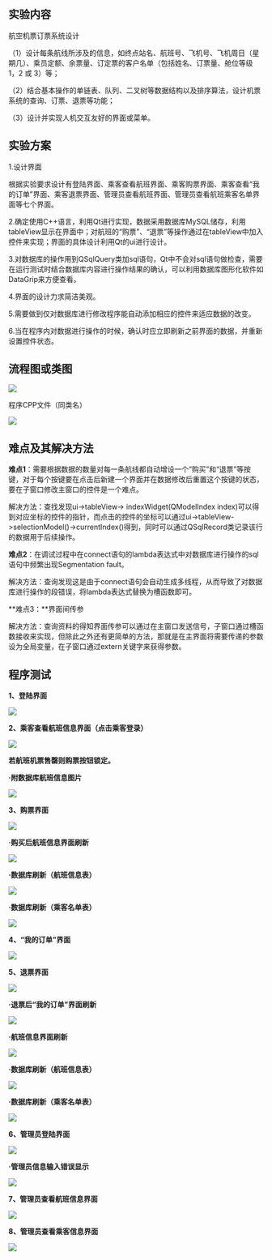 ## 实验内容

航空机票订票系统设计

（1）设计每条航线所涉及的信息，如终点站名、航班号、飞机号、飞机周日（星期几）、乘员定额、余票量、订定票的客户名单（包括姓名、订票量、舱位等级 1，2 或 3）等；

（2）结合基本操作的单链表、队列、二叉树等数据结构以及排序算法，设计机票系统的查询、订票、退票等功能；

（3）设计并实现人机交互友好的界面或菜单。

## 实验方案

1.设计界面

根据实验要求设计有登陆界面、乘客查看航班界面、乘客购票界面、乘客查看“我的订单”界面、乘客退票界面、管理员查看航班界面、管理员查看航班乘客名单界面等七个界面。

2.确定使用C++语言，利用Qt进行实现，数据采用数据库MySQL储存，利用tableView显示在界面中；对航班的“购票”、“退票”等操作通过在tableView中加入控件来实现；界面的具体设计利用Qt的ui进行设计。

3.对数据库的操作用到QSqlQuery类加sql语句，Qt中不会对sql语句做检查，需要在运行测试时结合数据库内容进行操作结果的确认，可以利用数据库图形化软件如DataGrip来方便查看。

4.界面的设计力求简洁美观。

5.需要做到仅对数据库进行修改程序能自动添加相应的控件来适应数据的改变。

6.当在程序内对数据进行操作的时候，确认时应立即刷新之前界面的数据，并重新设置控件状态。

## 流程图或类图

![](media/6205d62dc021de7317dafabd336728d3.png)

程序CPP文件（同类名）

![](media/db07bda76cfefa44a0388dc5bcdb0707.png)

## 难点及其解决方法

**难点1**：需要根据数据的数量对每一条航线都自动增设一个“购买”和“退票”等按键，对于每个按键要在点击后新建一个界面并在数据修改后重置这个按键的状态，要在子窗口修改主窗口的控件是一个难点。

解决方法：查找发现ui-\>tableView-\> indexWidget(QModelIndex index)可以得到对应坐标的控件的指针，而点击的控件的坐标可以通过ui-\>tableView-\>selectionModel()-\>currentIndex()得到，同时可以通过QSqlRecord类记录该行的数据用于后续操作。

**难点2**：在调试过程中在connect语句的lambda表达式中对数据库进行操作的sql语句中频繁出现Segmentation fault。

解决方法：查询发现这是由于connect语句会自动生成多线程，从而导致了对数据库进行操作的段错误，将lambda表达式替换为槽函数即可。

**难点3：**界面间传参

解决方法：查询资料的得知界面传参可以通过在主窗口发送信号，子窗口通过槽函数接收来实现，但除此之外还有更简单的方法，那就是在主界面将需要传递的参数设为全局变量，在子窗口通过extern关键字来获得参数。

## 程序测试

**1、登陆界面**

![](media/9d1caeeb6c02c7a4a2d5dac517726e2f.png)

**2、乘客查看航班信息界面（点击乘客登录）**

![](media/ac70c038f6c6aef90e7ea6a44fac6d75.png)

**若航班机票售罄则购票按钮锁定。**

**·附数据库航班信息图片**

![](media/c093f3e979d716e21a355ef53451c708.png)

**3、购票界面**

![](media/34b6f97f86588bac22663355a1bdf81e.png)

**·购买后航班信息界面刷新**

![](media/eb602f452775aaeecfaacf6cef456c46.png)

**·数据库刷新（航班信息表）**

![](media/70a8ff7003c274c61e0707617dbdfdd2.png)

**·数据库刷新（乘客名单表）**

![](media/dc224a23e02cfa0404cab0253341c6a3.png)

**4、“我的订单”界面**

![](media/9642a33fabe7af746e4fb1b0995974ad.png)

**5、退票界面**

![](media/ef01bca503eafccf71ae6cef9652851c.png)

**·退票后“我的订单”界面刷新**

![](media/41ea4ad39c30a2a1b052f65868da42c0.png)

**·航班信息界面刷新**

![](media/809397311cc24c21c8f5a5e6d9131fa9.png)

**·数据库刷新（航班信息表）**

![](media/e2cac2e270da0e6e62746d0bff2df482.png)

**·数据库刷新（乘客名单表）**

![](media/5b0e224f3c57275163f076d83f791318.png)

**6、管理员登陆界面**

![](media/87d45c2ee0bb3194393f7a4015bf4300.png)

**·管理员信息输入错误显示**

![](media/1f3311d870d1941d239db8545c007324.png)

**7、管理员查看航班信息界面**

![](media/8aa07a38bbc5ba08213748b7c9c05f63.png)

**8、管理员查看乘客信息界面**

![](media/321ff840dfac8f951296462216811409.png)
